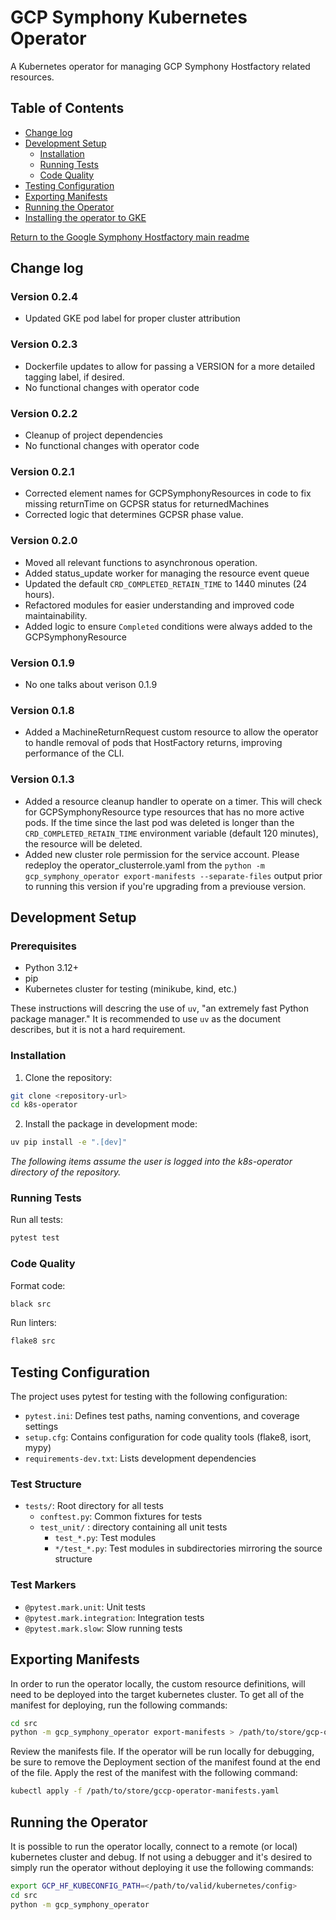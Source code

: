 # GCP Symphony Kubernetes Operator

A Kubernetes operator for managing GCP Symphony Hostfactory related resources.

## Table of Contents

- [Change log](#change-log)
- [Development Setup](#development-setup)
  - [Installation](#installation)
  - [Running Tests](#running-tests)
  - [Code Quality](#code-quality)
- [Testing Configuration](#testing-config)
- [Exporting Manifests](#exporting-manifests)
- [Running the Operator](#running-operator)
- [Installing the operator to GKE](SYMPHONY_GKE_INSTALL.md)

[Return to the Google Symphony Hostfactory main readme](../README.md)

## <a id="change-log"></a>Change log

### Version 0.2.4
- Updated GKE pod label for proper cluster attribution

### Version 0.2.3
- Dockerfile updates to allow for passing a VERSION for a more detailed tagging label, if desired.
- No functional changes with operator code

### Version 0.2.2
- Cleanup of project dependencies
- No functional changes with operator code

### Version 0.2.1
- Corrected element names for GCPSymphonyResources in code to fix missing returnTime on
GCPSR status for returnedMachines
- Corrected logic that determines GCPSR phase value.

### Version 0.2.0
- Moved all relevant functions to asynchronous operation.
- Added status_update worker for managing the resource event queue
- Updated the default `CRD_COMPLETED_RETAIN_TIME` to 1440 minutes (24 hours).
- Refactored modules for easier understanding and improved code maintainability.
- Added logic to ensure `Completed` conditions were always added to the GCPSymphonyResource

### Version 0.1.9
- No one talks about verison 0.1.9

### Version 0.1.8
- Added a MachineReturnRequest custom resource to allow the operator to handle removal of pods
that HostFactory returns, improving performance of the CLI.

### Version 0.1.3
- Added a resource cleanup handler to operate on a timer. This will check for GCPSymphonyResource type resources that has no more active pods. If the time since the last pod was deleted is longer than the `CRD_COMPLETED_RETAIN_TIME` environment variable (default 120 minutes), the resource will be deleted.
- Added new cluster role permission for the service account. Please redeploy the operator_clusterrole.yaml from the `python -m gcp_symphony_operator export-manifests --separate-files` output prior to running this version if you're upgrading from a previouse version.  



## <a id="development-setup"></a>Development Setup

### Prerequisites

- Python 3.12+
- pip
- Kubernetes cluster for testing (minikube, kind, etc.)

These instructions will descring the use of `uv`, "an extremely fast Python package manager."  It is recommended to use `uv` as the document describes, but it is not a hard requirement.

### <a id="installation"></a>Installation

1. Clone the repository:

```bash
git clone <repository-url>
cd k8s-operator
```

2. Install the package in development mode:

```bash
uv pip install -e ".[dev]"

```

*The following items assume the user is logged into the k8s-operator directory of the repository.*

### <a id="running-tests"></a>Running Tests

Run all tests:

```bash
pytest test
```


### <a id="code-quality"></a>Code Quality

Format code:

```bash
black src
```

Run linters:

```bash
flake8 src
```

## <a id="testing-config"></a>Testing Configuration

The project uses pytest for testing with the following configuration:

- `pytest.ini`: Defines test paths, naming conventions, and coverage settings
- `setup.cfg`: Contains configuration for code quality tools (flake8, isort, mypy)
- `requirements-dev.txt`: Lists development dependencies

### Test Structure

- `tests/`: Root directory for all tests
  - `conftest.py`: Common fixtures for tests
  - `test_unit/` : directory containing all unit tests
    - `test_*.py`: Test modules
    - `*/test_*.py`: Test modules in subdirectories mirroring the source structure

### Test Markers

- `@pytest.mark.unit`: Unit tests
- `@pytest.mark.integration`: Integration tests
- `@pytest.mark.slow`: Slow running tests


## <a id="exporting-manifests"></a>Exporting Manifests
In order to run the operator locally, the custom resource definitions, will need to be deployed into the target kubernetes cluster. To get all of the manifest for deploying, run the following commands:

```bash
cd src
python -m gcp_symphony_operator export-manifests > /path/to/store/gcp-operator-manifests.yaml
```
Review the manifests file. If the operator will be run locally for debugging, be sure to remove the Deployment section of the manifest found at the end of the file.
Apply the rest of the manifest with the following command:
```bash
kubectl apply -f /path/to/store/gccp-operator-manifests.yaml
```

## <a id="running-operator"></a>Running the Operator

It is possible to run the operator locally, connect to a remote (or local) kubernetes cluster and debug. If not using a debugger and it's desired to simply run the operator without deploying it use the following commands:

```bash
export GCP_HF_KUBECONFIG_PATH=</path/to/valid/kubernetes/config>
cd src
python -m gcp_symphony_operator
```
